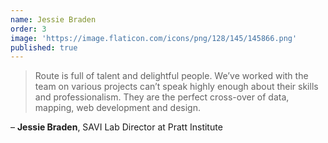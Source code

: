 ```yaml
---
name: Jessie Braden
order: 3
image: 'https://image.flaticon.com/icons/png/128/145/145866.png'
published: true
---
```


> Route is full of talent and delightful people. We’ve worked with the team on various projects can’t speak highly enough about their skills and professionalism. They are the perfect cross-over of data, mapping, web development and design.

– **Jessie Braden**, SAVI Lab Director at Pratt Institute